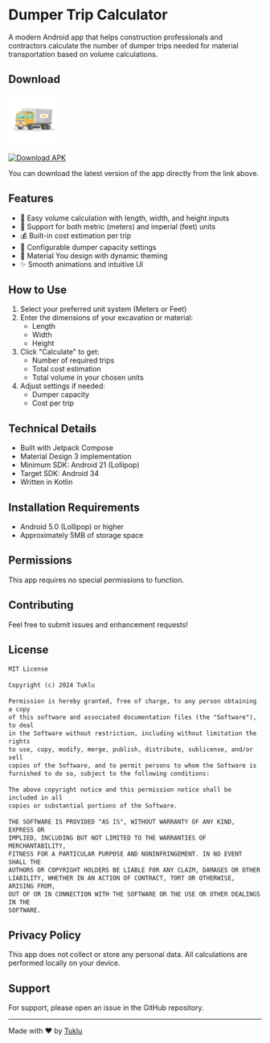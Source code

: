 # Dumper Trip Calculator

A modern Android app that helps construction professionals and contractors calculate the number of dumper trips needed for material transportation based on volume calculations.

## Download

<div align="left">
<img src="https://github.com/tuklu/DumperTripCalculator/blob/main/app/src/main/res/mipmap-xxhdpi/ic_launcher.png" alt="Dumper Trip Calculator Logo" width="100" height="100"/>
</div>

[![Download APK](https://img.shields.io/badge/Download-APK-green.svg)](https://github.com/tuklu/DumperTripCalculator/blob/main/app/release/app-release.apk?raw=true)

You can download the latest version of the app directly from the link above.

## Features

- 📏 Easy volume calculation with length, width, and height inputs
- 🔄 Support for both metric (meters) and imperial (feet) units
- 💰 Built-in cost estimation per trip
- 🚛 Configurable dumper capacity settings
- 🎨 Material You design with dynamic theming
- ✨ Smooth animations and intuitive UI

## How to Use

1. Select your preferred unit system (Meters or Feet)
2. Enter the dimensions of your excavation or material:
   - Length
   - Width
   - Height
3. Click "Calculate" to get:
   - Number of required trips
   - Total cost estimation
   - Total volume in your chosen units
4. Adjust settings if needed:
   - Dumper capacity
   - Cost per trip

## Technical Details

- Built with Jetpack Compose
- Material Design 3 implementation
- Minimum SDK: Android 21 (Lollipop)
- Target SDK: Android 34
- Written in Kotlin

## Installation Requirements

- Android 5.0 (Lollipop) or higher
- Approximately 5MB of storage space

## Permissions

This app requires no special permissions to function.

## Contributing

Feel free to submit issues and enhancement requests!

## License

```
MIT License

Copyright (c) 2024 Tuklu

Permission is hereby granted, free of charge, to any person obtaining a copy
of this software and associated documentation files (the "Software"), to deal
in the Software without restriction, including without limitation the rights
to use, copy, modify, merge, publish, distribute, sublicense, and/or sell
copies of the Software, and to permit persons to whom the Software is
furnished to do so, subject to the following conditions:

The above copyright notice and this permission notice shall be included in all
copies or substantial portions of the Software.

THE SOFTWARE IS PROVIDED "AS IS", WITHOUT WARRANTY OF ANY KIND, EXPRESS OR
IMPLIED, INCLUDING BUT NOT LIMITED TO THE WARRANTIES OF MERCHANTABILITY,
FITNESS FOR A PARTICULAR PURPOSE AND NONINFRINGEMENT. IN NO EVENT SHALL THE
AUTHORS OR COPYRIGHT HOLDERS BE LIABLE FOR ANY CLAIM, DAMAGES OR OTHER
LIABILITY, WHETHER IN AN ACTION OF CONTRACT, TORT OR OTHERWISE, ARISING FROM,
OUT OF OR IN CONNECTION WITH THE SOFTWARE OR THE USE OR OTHER DEALINGS IN THE
SOFTWARE.
```

## Privacy Policy

This app does not collect or store any personal data. All calculations are performed locally on your device.

## Support

For support, please open an issue in the GitHub repository.

---

Made with ❤️ by [Tuklu](https://github.com/tuklu)
